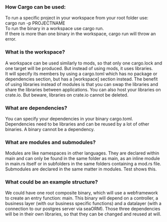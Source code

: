 ### How Cargo can be used:
To run a specific project in your workspace from your root folder use:  
cargo run -p PROJECTNAME  
To run the binary in a workspace use cargo run.  
If there is more than one binary in the workspace, cargo run will throw an error. 

### What is the workspace?
A workspace can be used similarly to mods, so that only one cargo.lock and one target will be produced. But instead of using mods, it uses libraries.  
It will specify its members by using a cargo.toml which has no package or dependencies section, but has a [workspace] section instead. The benefit of using libraries instead of modules is that you can swap the libraries and share the libraries between applications. You can also host your libraries on crate.io. But beware, libraries on crate.io cannot be deleted.

### What are dependencies?
You can specify your dependencies in your binary cargo.toml. Dependencies need to be libraries and can be reused by a lot of other binaries. A binary cannot be a dependency.

### What are modules and submodules?
Modules are like namespaces in other languages. They are declared within main and can only be found in the same folder as main, as an inline module in main.rs itself or in subfolders in the same folders containing a mod.rs file. Submodules are declared in the same matter in modules. Test shows this. 

### What could be an example structure?
We could have one root composite binary, which will use a webframework to create an entry function: main. This binary will depend on a controller, a business layer (with our business specific functions) and a datalayer (with a connection to our postgres server via seaORM). Those three dependencies will be in their own libraries, so that they can be changed and reused at will.
